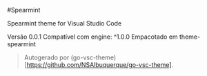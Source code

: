 #Spearmint

Spearmint theme for Visual Studio Code

Versão 0.0.1
Compatível com engine: ^1.0.0
Empacotado em theme-spearmint

> Autogerado por (go-vsc-theme)[https://github.com/NSAlbuquerque/go-vsc-theme].